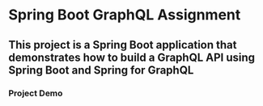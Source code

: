 # Spring Boot GraphQL Assignment

## This project is a Spring Boot application that demonstrates how to build a GraphQL API using Spring Boot and Spring for GraphQL

### Project Demo
